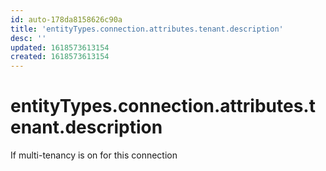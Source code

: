 ```yaml
---
id: auto-178da8158626c90a
title: 'entityTypes.connection.attributes.tenant.description'
desc: ''
updated: 1618573613154
created: 1618573613154
---
```

# entityTypes.connection.attributes.tenant.description

If multi-tenancy is on for this connection